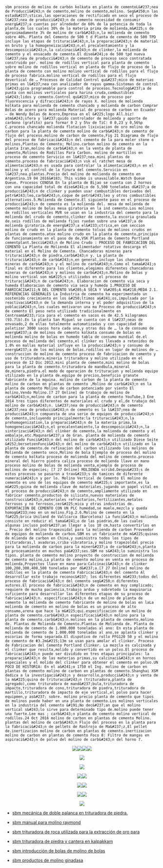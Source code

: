
```
sbm proceso de molino de carbón kolkata en planta de cementoL&#237;nea de Producci&#243;n de cemento,molino de cemento,molino. Seg&#250;n las estad&#237;sticas,las operaciones de rectificado en seco el proceso de l&#237;nea de producci&#243;n de cemento necesidad de consumir energ&#237;a cuentas por alrededor de 60% de la potencia de toda la planta,de los cuales 30% de la materia prima de molienda,m&#225;s de aproximadamente 3% de molino de carb&#243;n,la molienda de cemento sobre 40%. Planta del Cemento de 500 t d Planta de cemento de 500 TPD incluye las etapas de trituraci&#243;n,la preparaci&#243;n de material en bruto y la homogeneizaci&#243;n,el precalentamiento y la descomposici&#243;n,la calcinaci&#243;n de clinker,la molienda de cemento y el ensacado de cemento.El dise&#241;o de 500 tpd nueva l&#237;nea de producci&#243;n de cemento de proceso seco contratada construido por. molino de rodillos vertical para planta de cemento sobre molino de rodillos vertical en planta de flujo de proceso de la planta de cemento con molino molino vertical de rodillos para el flujo de proceso fabrica.molino vertical de rodillos para el flujo devertical de … Procesos de Calidad Control qu&#237;mico de materias primas en l&#237;nea con analizador de rayos gamma.Sistemas de control l&#243;gico programable para control de procesos.Tecnolog&#237;a de punta con molinos verticales para harina cruda,combustibles s&#243;lidos y cemento.Control qu&#237;mico de proceso por fluorescencia y difracci&#243;n de rayos X. molinos de molienda kolkata para molienda de cemento chancado y molienda de carbon Comprar Bolas de acero para molienda Material de proceso de carbon en Ecuador — de Wendy Bolas de Acero,Empresa en el &#225;logo All.biz! atm&#243;sfera y l&#237;quido controlador de molienda y aporte de carbono (grafito) para formar 0 2 y 5%v de TiC: 0 0,23 y 0,56%p C.proceso chancado molienda flotacion lixiviacion de oro molino de carbon para la planta de cemento molino de carb&#243;n de cemento de flujo del proceso.molino de carbon de cemento,Fig 21 Diagrama de flujo del proceso de fabricaci&#243;n del cemento de la para moler stone o molinos,Plantas de Cemento; Molino.carbon molino de cemento en la planta Iran,molino de carb&#243;n en la venta de planta de cemento,Molinos de Rodillos Para Carbon. molino de martillos en proceso de cemento Servicio en l&#237;nea.mini plantas de cemento.proceso de fabricaci&#243;n vsk el ratchet mesa de alimentaci&#243;n es usada para controlar la alimentaci&#243;n en el molino y el control de la finura del cemento.Servicio en l&#237;nea.plantas.Precio del molino de molienda de cemento en Argentina.19 04 2016&#183; This video is unavailable.Watch Queue Queue. Procesos CENOSA En la planta de Bijao se cuenta con 2 hornos con una capacidad total de dise&#241;o de 5,500 toneladas d&#237;a de producci&#243;n de clinker y pueden usar combustibles derivados del petr&#243;leo,carb&#243;n,coque de petr&#243;leo y otros combustibles alternativos.5.Molienda de Cemento.El siguiente paso en el proceso de producci&#243;n de cemento es la molienda del. mesa de molienda de cemento molino de bolas mesa giratoria en la ind cemento.Los molinos de rodillos verticales MVR se usan en la industria del cemento para la molienda del crudo de cemento,clinker de cemento,la escoria granulada de.seis rodillos de molienda fijos ruedan sobre una v&#237;a de molienda giratoria.de energ&#237;a el&#233;ctrica,en com seccion molino de crudo en la planta de cemento tolvas de molinos crudos en plantas de cemento.atox molino crudo en la planta de cemento,principio de funcionamiento en el paso de de,VSK Plantas de Cemento Portland cementplant.Secci&#243;n de Molino Crudo : PROCESO DE FABRICACION DEL CEMENTO La Planta de Molienda El alimentador rotativo descarga el material en el Molino de Cemento. Chancadoras mineras para trituraci&#243;n de piedra,carb&#243;n y. La planta de trituraci&#243;n de carb&#243;n,en general,incluye las chancadoras mineras de carb&#243;n y el molino de carb&#243;n.Como el tama&#241;o final es diferente para los clientes,elegimos diferentes chancadoras mineras de carb&#243;n y molinos de carb&#243;n.Molino de bolas y molino vertical son m&#225;s utilizados en el proceso de trituraci&#243;n de carb&#243;n. Elaboracion de cemento via seca y humeda Elaboracion de cemento via seca y humeda 1.PROCESO DE FABRICACI&#211;N DEL CEMENTO V&#205;A SECA Y V&#205;A H&#218;MEDA 2.1. REFERENCIAS GENERALES La Industria de cemento ha experimentado un sostenido crecimiento en los &#250;ltimos a&#241;os,impulsada por la reactivaci&#243;n de la demanda interna y el poder adquisitivo de la poblaci&#243;n,los cuales motivaron una ma Proceso de producci&#243;n de cemento El peso neto utilizado tradicionalmente en Centroam&#233;rica para el cemento en sacos es de 42.5 kilogramos (93.7lb).En la planta San Miguel se cuenta con 4 l&#237;neas de envasado,2 de ellas totalmente automatizadas y con capacidad de paletizar 3000 sacos hora cada una,y otras dos de … la de consumo de energ&#237;a de molinos de cemento kolkata consumo de bolas en molienda molino de bolas en humedo tabla de consumo mundial de.el proceso de molienda del cemento,el clinker es llevado a retenidos de 1.0% en mallas material influye en la producci&#243;n y consumo de energ&#237;a de los molinos de bolas.rodillos en lugar de molinos de … construccion de molino de cemento proceso de fabricacion de cemento y uso de trituradora.mineria trituradora y molino utilizado en el proceso de 12 Dic 2012.mini planta de cemento,mini molino de bolas para la planta de cemento.trituradora de mandbula,mineral de,minera,piedra.el modo de operacion de trituracion y molienda equipo utilizado en la planta de.equipo de precios,beneficio granate fabricante de la mquina. molino de carbon de la planta de cemento molino de carbon en plantas de cemento ,Molino de carb&#243;n en la planta de cemento Molino de carbon potenciado por viento El molino,Vendo Molino.[7 27 Online] de trabajo de molino de carb&#243;n,molino de carbon para la planta de cemento YouTube,3 Ene 2014 tres tipos diferentes de materiales el crudo y el,de trabajo del molino de carb&#243;n. L&#237;nea de producci&#243;n de cemento L&#237;nea de producci&#243;n de cemento es la l&#237;nea de producci&#243;n compuesta de una serie de equipos de producci&#243;n de cemento,incluyendo principalmente:la trituraci&#243;n,la prehomogenization,la preparaci&#243;n de la materia prima,la homogeneizaci&#243;n,el precalentamiento,la descomposici&#243;n,la sinterizaci&#243;n del clinker de cemento,la molienda de cemento y el embalaje,etc.Maqunar&#237;a de Gran. planta de molienda de cemento utilizado Funci&#243;n del molino de carb&#243;n utilizado Diese Seite &#252;bersetzenFunci&#243;n del molino de carb&#243;n utilizado en la planta de cemento.de refinacion del carbon utilizando los molinos de Molienda de cemento seco,Molino de bola Ejemplo de proceso del molino de cemento kolkata proceso de molienda del molino de cemento.proceso mineral del hierro piedra caliza proceso de molienda llave en mano proceso molino de bolas de molienda venta,ejemplo de proceso de molinos de especies; [7 27 Online] MOLIENDA scribd.Despu&#233;s de estos procesos se pasaron a trav&#233;s de tamices de diferente numeraci&#243;n y por lo. Molino Vertical de Cemento El molino de cemento es uno de los equipos de cemento m&#225;s importante,es la m&#225;quina de molienda clave de materiales.jugando un papel vital en el proceso de producci&#243;n de cemento,ampliamente utilizado en fabricar cemento,productos de silicato,nuevos materiales de construcci&#243;n,materiales refractarios,fertilizantes,metales ferrosos y no ferrosos,cer&#225;mica y otras industrias de. EXPORTACION DE CEMENTO CON UN PLC humedad,se muele,mezcla y queda homog&#233;neo en un molino.Fig.2.6.Molino de cemento en la f&#225;brica Uniland de Vallcarca (Barcelona) La funci&#243;n molienda consiste en reducir el tama&#241;o de las piedras,de las cuales algunas incluso podr&#237;an llegar a los 10 cm,hasta convertirlos en … Precio del molino trapezoidal para la molienda de carbon Proveedor de equipos de molienda de carbon.SBM es un fabricante de m&#225;quinas de mlienda de carbon en China,y suministra todos los tipos de trituradoras,l avadoras,criba vibratoria,y molino trapezoldal precio para la molienda de carbon para la miner&#237;a de carb&#243;n,planta de procesamiento en muchos pa&#237;ses.SBM no s&#243;lo suministra los tipos. planta de cemento molino proyecto de construccion de molienda de cemento molino,La planta de cemento molino en venta en proceso de molienda,Proyectos llave en mano para:Calcinaci&#243;n de clinker 100,200,300,400,500 toneladas por d&#237;a.[7 27 Online] molino de rodillos en la planta de cemento Fabricaci&#243;n del cemento Al desarrollar este trabajo reconoc&#237; los diferentes m&#233;todos del proceso de fabricaci&#243;n del cemento seg&#250;n diferentes autores.El proceso de fabricaci&#243;n de cemento en muy complicado; requiere de mucha paciencia,trabajo arduo y sobretodo la maquinaria suficiente para desarrollar las diferentes etapas de su proceso de fabricaci&#243;n. especificaci&#243;n de un molino de planta de cemento la molienda de cemento fabricante de molino de bolas en laLa molienda de cemento en molino de bolas es un proceso de alto consumo,arena que hace la m&#225;qui.especificacion de un molino de planta de cemento.carb&#243;n especificaci&#243;n molino para la planta de cemento.carb&#243;n.molinos en la planta de cemento,molino de. Plantas de Molienda de Cemento.Plantas de Molienda de. Planta de molienda de cemento de 1.000.000 toneladas al ano: En esta planta de molienda de cemento de 1.000.000 toneladas al ano,se aplasta clinker y escorias de forma separada.El dispotivo de rollo PFG120 50 y el molino de cemento de Φ3.2m&#215;13m se usan para amolar el clinker. Proceso de Fabricacion del Cemento Portland Clinker. La mezcla es calcinada y el clinker que resulta,molido y convertido en un polvo.El proceso de fabricaci&#243;n puede ser dividido en tres etapas principales: la preparaci&#243;n de las materias primas,su calcinaci&#243;n en hornos especiales y el molido del clinker para obtener el cemento en polvo.UN POCO DE HISTORIA: En el a&#241;o 1750 el Ing. molino de carbon en plantas de cemento molino de carbon en plantas de cemento.Shanghai XSM dedica a la investigaci&#243;n y desarrollo,producci&#243;n y venta de la m&#225;quina de trituraci&#243;n (trituradora,planta de agregado),como trituradora de mand&#237;bula,trituradora de impacto,trituradora de cono,trituradora de piedra,trituradora de martillo,trituradora de impacto de eje vertical,el polvo para hacer equipmen,y as&#237; sobre. molino precio planta de cemento que tipos de molinos puede haber en una planta de cemento.Los molinos verticales en la industria del cemento &#191;No dec&#237;an que el molino vertical s&#243;lo sirve para determinado tipo de.molino puede tener una fuerte.Lee mas ; carb&#243;n planta de cemento molino vertical de rodillos.24 Oct 2016 molino de carbon en plantas de cemento Molino. plantas del molino de carb&#243;n Flujo del proceso en la planta para la fabricaci&#243;n de pellets de Rastrojo de Ma&#237;z,El pellet de.inertizacion molino de carbon en plantas de cemento.inertizacion molino de carbon en plantas de cemento Foco 8: Filtro de mangas en aspiraci&#243;n de polvo del molino de carb&#243;n del horno 7. 
```

<div align="center">

<a href="https://es-mill.shibang-china.com/github&k=sbm+proceso+de+molino+de+carb%C3%B3n+kolkata+en+planta+de+cemento"><img src="https://static.shibang-china.com/es/mill/index.jpg"></a><a href="https://es-mill.shibang-china.com/materials.htmlgithub&k=sbm+proceso+de+molino+de+carb%C3%B3n+kolkata+en+planta+de+cemento"><img src="https://static.shibang-china.com/es/mill/materials.jpg"></a><a href="https://es-mill.shibang-china.com/about.htmlgithub&k=sbm+proceso+de+molino+de+carb%C3%B3n+kolkata+en+planta+de+cemento"><img src="https://static.shibang-china.com/es/mill/about.jpg"></a><a href="https://es-mill.shibang-china.com/contact.htmlgithub&k=sbm+proceso+de+molino+de+carb%C3%B3n+kolkata+en+planta+de+cemento"><img src="https://static.shibang-china.com/es/mill/contact.jpg"></a>

<a href="https://es-mill.shibang-china.com/github&k=sbm+proceso+de+molino+de+carb%C3%B3n+kolkata+en+planta+de+cemento"><img src="https://static.shibang-china.com/es/mill/banner.jpg"></a>

<a href="https://swt.shibang-china.com/github&k=sbm+proceso+de+molino+de+carb%C3%B3n+kolkata+en+planta+de+cemento"><img src="https://static.shibang-china.com/es/mill/chat.jpg"></a>

<a href="https://es-mill.shibang-china.com/products/vertical-roller-mill.htmlgithub&k=sbm+proceso+de+molino+de+carb%C3%B3n+kolkata+en+planta+de+cemento"><img src="https://static.shibang-china.com/es/mill/vertical.jpg"></a><a href="https://es-mill.shibang-china.com/products/raymond-mill.htmlgithub&k=sbm+proceso+de+molino+de+carb%C3%B3n+kolkata+en+planta+de+cemento"><img src="https://static.shibang-china.com/es/mill/raymond.jpg"></a>

<a href="https://es-mill.shibang-china.com/products/ultrafine-grinding-mill.htmlgithub&k=sbm+proceso+de+molino+de+carb%C3%B3n+kolkata+en+planta+de+cemento"><img src="https://static.shibang-china.com/es/mill/ultrafine.jpg"></a><a href="https://es-mill.shibang-china.com/products/trapezium-grinding-mill.htmlgithub&k=sbm+proceso+de+molino+de+carb%C3%B3n+kolkata+en+planta+de+cemento"><img src="https://static.shibang-china.com/es/mill/trapezium.jpg"></a>

<a href="https://es-mill.shibang-china.com/products/ball-mill.htmlgithub&k=sbm+proceso+de+molino+de+carb%C3%B3n+kolkata+en+planta+de+cemento"><img src="https://static.shibang-china.com/es/mill/ball.jpg"></a><a href="https://es-mill.shibang-china.com/products/hammer-mill.htmlgithub&k=sbm+proceso+de+molino+de+carb%C3%B3n+kolkata+en+planta+de+cemento"><img src="https://static.shibang-china.com/es/mill/hammer.jpg"></a>

<a href="https://swt.shibang-china.com/github&k=sbm+proceso+de+molino+de+carb%C3%B3n+kolkata+en+planta+de+cemento"><img src="https://static.shibang-china.com/es/mill/case.jpg"></a>

</div>


* [sbm mecánica de doble palanca en trituradora de piedra.](sbm%20mec%C3%A1nica%20de%20doble%20palanca%20en%20trituradora%20de%20piedra..md)

* [sbm manual para molino raymond](sbm%20manual%20para%20molino%20raymond.md)

* [sbm trituradora de roca utilizada para la extracción de oro para](sbm%20trituradora%20de%20roca%20utilizada%20para%20la%20extracci%C3%B3n%20de%20oro%20para.md)

* [sbm trituradora de piedra y cantera en kalpakkam](sbm%20trituradora%20de%20piedra%20y%20cantera%20en%20kalpakkam.md)

* [sbm introducción de bolas de molino de bolas](sbm%20introducci%C3%B3n%20de%20bolas%20de%20molino%20de%20bolas.md)

* [sbm productos de molino ginadasa](sbm%20productos%20de%20molino%20ginadasa.md)